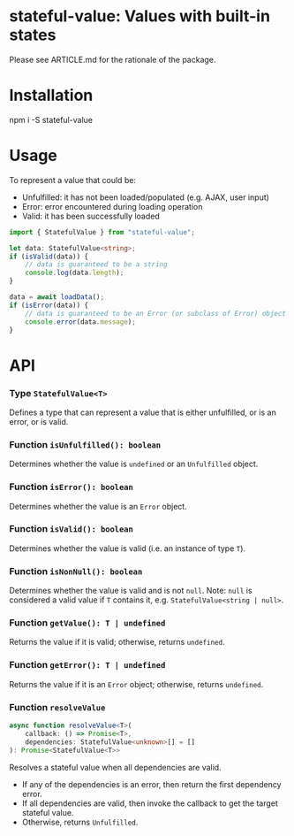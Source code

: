 stateful-value: Values with built-in states
===========================================
Please see ARTICLE.md for the rationale of the package.

# Installation
npm i -S stateful-value

# Usage
To represent a value that could be:
- Unfulfilled: it has not been loaded/populated (e.g. AJAX, user input)
- Error: error encountered during loading operation
- Valid: it has been successfully loaded

```typescript
import { StatefulValue } from "stateful-value";

let data: StatefulValue<string>;
if (isValid(data)) {
    // data is guaranteed to be a string
    console.log(data.length);
}

data = await loadData();
if (isError(data)) {
    // data is guaranteed to be an Error (or subclass of Error) object
    console.error(data.message);
}
```

# API
### Type `StatefulValue<T>`
Defines a type that can represent a value that is either unfulfilled, or is an error, or is valid.

### Function `isUnfulfilled(): boolean`
Determines whether the value is `undefined` or an `Unfulfilled` object.

### Function `isError(): boolean`
Determines whether the value is an `Error` object.

### Function `isValid(): boolean`
Determines whether the value is valid (i.e. an instance of type `T`).

### Function `isNonNull(): boolean`
Determines whether the value is valid and is not `null`.
Note: `null` is considered a valid value if `T` contains it, e.g. `StatefulValue<string | null>`.

### Function `getValue(): T | undefined`
Returns the value if it is valid; otherwise, returns `undefined`.

### Function `getError(): T | undefined`
Returns the value if it is an `Error` object; otherwise, returns `undefined`.

### Function `resolveValue`
```typescript
async function resolveValue<T>(
    callback: () => Promise<T>,
    dependencies: StatefulValue<unknown>[] = []
): Promise<StatefulValue<T>>
```
Resolves a stateful value when all dependencies are valid.
- If any of the dependencies is an error, then return the first dependency error.
- If all dependencies are valid, then invoke the callback to get the target stateful value.
- Otherwise, returns `Unfulfilled`.
